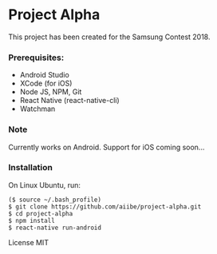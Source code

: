 # Project Alpha
This project has been created for the Samsung Contest 2018.
### Prerequisites:
- Android Studio
- XCode (for iOS)
- Node JS, NPM, Git
- React Native (react-native-cli)
- Watchman

### Note
Currently works on Android. Support for iOS coming soon...

### Installation
On Linux Ubuntu, run:
```
($ source ~/.bash_profile)
$ git clone https://github.com/aiibe/project-alpha.git
$ cd project-alpha
$ npm install
$ react-native run-android
```

License MIT